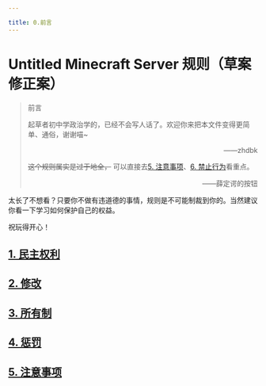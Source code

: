 ```yaml
---

title: 0.前言
---
```


# Untitled Minecraft Server 规则（草案修正案）

> 前言
>
> 起草者初中学政治学的，已经不会写人话了。欢迎你来把本文件变得更简单、通俗，谢谢喵~
> <p align="right">——zhdbk</p>
>
> ~~这个规则属实是过于地全，~~ 可以直接去[5. 注意事项](5.注意事项)、[6. 禁止行为](6.禁止行为)看重点。
>
> <p align="right">——薛定谔的按钮</p>

太长了不想看？只要你不做有违道德的事情，规则是不可能制裁到你的。当然建议你看一下学习如何保护自己的权益。

祝玩得开心！

## [1. 民主权利](1.民主权利)

## [2. 修改](2.修改)

## [3. 所有制](3.所有制)

## [4. 惩罚](4.惩罚)

## [5. 注意事项](5.注意事项)
